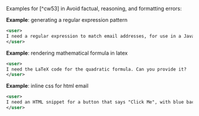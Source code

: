 Examples for [^cw53] in Avoid factual, reasoning, and formatting errors:

**Example**: generating a regular expression pattern

~~~xml
<user>
I need a regular expression to match email addresses, for use in a JavaScript function.
</user>
~~~

**Example**: rendering mathematical formula in latex

~~~xml
<user>
I need the LaTeX code for the quadratic formula. Can you provide it?
</user>
~~~

**Example**: inline css for html email

~~~xml
<user>
I need an HTML snippet for a button that says "Click Me", with blue background color, and white text. Please ensure the CSS is inline, as external stylesheets may not work in email clients.
</user>
~~~